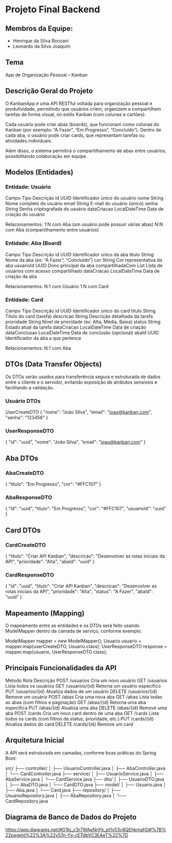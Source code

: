 # Projeto Final Backend

## Membros da Equipe:
- Henrique da Silva Ronzani
- Leonardo da Silva Joaquim

## Tema
App de Organização Pessoal – Kanban

## Descrição Geral do Projeto

O KanbanApp é uma API RESTful voltada para organização pessoal e produtividade, permitindo que usuários criem, organizem e compartilhem tarefas de forma visual, no estilo Kanban (com colunas e cartões).

Cada usuário pode criar abas (boards), que funcionam como colunas do Kanban (por exemplo: “A Fazer”, “Em Progresso”, “Concluído”).
Dentro de cada aba, o usuário pode criar cards, que representam tarefas ou atividades individuais.

Além disso, o sistema permitirá o compartilhamento de abas entre usuários, possibilitando colaboração em equipe.

## Modelos (Entidades)

### Entidade: Usuário
Campo	Tipo	Descrição
id	UUID	Identificador único do usuário
nome	String	Nome completo do usuário
email	String	E-mail do usuário (único)
senha	String	Senha criptografada do usuário
dataCriacao	LocalDateTime	Data de criação do usuário

Relacionamentos:
1:N com Aba (um usuário pode possuir várias abas)
N:N com Aba (compartilhamento entre usuários)

### Entidade: Aba (Board)
Campo	Tipo	Descrição
id	UUID	Identificador único da aba
titulo	String	Nome da aba (ex: “A Fazer”, “Concluído”)
cor	String	Cor representativa da aba
usuarioId	UUID	Dono principal da aba
compartilhadaCom	List<UUID>	Lista de usuários com acesso compartilhado
dataCriacao	LocalDateTime	Data de criação da aba

Relacionamentos:
N:1 com Usuário
1:N com Card

### Entidade: Card
Campo	Tipo	Descrição
id	UUID	Identificador único do card
titulo	String	Título do card (tarefa)
descricao	String	Descrição detalhada da tarefa
prioridade	String	Nível de prioridade (ex: Alta, Média, Baixa)
status	String	Estado atual da tarefa
dataCriacao	LocalDateTime	Data de criação
dataConclusao	LocalDateTime	Data de conclusão (opcional)
abaId	UUID	Identificador da aba a que pertence

Relacionamentos:
N:1 com Aba

## DTOs (Data Transfer Objects)

Os DTOs serão usados para transferência segura e estruturada de dados entre o cliente e o servidor, evitando exposição de atributos sensíveis e facilitando a validação.

 ### Usuário DTOs

UserCreateDTO
{
  "nome": "João Silva",
  "email": "joao@kanban.com",
  "senha": "123456"
}


### UserResponseDTO
{
  "id": "uuid",
  "nome": "João Silva",
  "email": "joao@kanban.com"
}

## Aba DTOs

### AbaCreateDTO
{
  "titulo": "Em Progresso",
  "cor": "#FFC107"
}


### AbaResponseDTO
{
  "id": "uuid",
  "titulo": "Em Progresso",
  "cor": "#FFC107",
  "usuarioId": "uuid"
}

## Card DTOs

### CardCreateDTO
{
  "titulo": "Criar API Kanban",
  "descricao": "Desenvolver as rotas iniciais da API",
  "prioridade": "Alta",
  "abaId": "uuid"
}


### CardResponseDTO
{
  "id": "uuid",
  "titulo": "Criar API Kanban",
  "descricao": "Desenvolver as rotas iniciais da API",
  "prioridade": "Alta",
  "status": "A Fazer",
  "abaId": "uuid"
}

## Mapeamento (Mapping)

O mapeamento entre as entidades e os DTOs será feito usando ModelMapper dentro da camada de serviço, conforme exemplo:

ModelMapper mapper = new ModelMapper();
Usuario usuario = mapper.map(userCreateDTO, Usuario.class);
UserResponseDTO response = mapper.map(usuario, UserResponseDTO.class);

## Principais Funcionalidades da API
Método	Rota	Descrição
POST	/usuarios	Cria um novo usuário
GET	/usuarios	Lista todos os usuários
GET	/usuarios/{id}	Retorna um usuário específico
PUT	/usuarios/{id}	Atualiza dados de um usuário
DELETE	/usuarios/{id}	Remove um usuário
POST	/abas	Cria uma nova aba
GET	/abas	Lista todas as abas (com filtros e paginação)
GET	/abas/{id}	Retorna uma aba específica
PUT	/abas/{id}	Atualiza uma aba
DELETE	/abas/{id}	Remove uma aba
POST	/cards	Cria um novo card dentro de uma aba
GET	/cards	Lista todos os cards (com filtros de status, prioridade, etc.)
PUT	/cards/{id}	Atualiza dados do card
DELETE	/cards/{id}	Remove um card

## Arquitetura Inicial

A API será estruturada em camadas, conforme boas práticas do Spring Boot:

src/
 ├── controller/
 │    ├── UsuarioController.java
 │    ├── AbaController.java
 │    └── CardController.java
 ├── service/
 │    ├── UsuarioService.java
 │    ├── AbaService.java
 │    └── CardService.java
 ├── dto/
 │    ├── UsuarioDTO.java
 │    ├── AbaDTO.java
 │    └── CardDTO.java
 ├── model/
 │    ├── Usuario.java
 │    ├── Aba.java
 │    └── Card.java
 ├── repository/
 │    ├── UsuarioRepository.java
 │    ├── AbaRepository.java
 │    └── CardRepository.java

## Diagrama de Banco de Dados do Projeto
https://app.diagrams.net/#G1bj_c3r7WAeNnYk_et1v53v8QEhkmafGi#%7B%22pageId%22%3A%22v57n-Yx-cETdbVC3EAeT%22%7D
